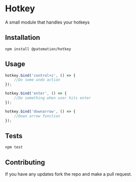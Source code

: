 Hotkey
==========

A small module that handles your hotkeys

## Installation

  `npm install @patomation/hotkey`

## Usage
```javascript
hotkey.bind('control+z', () => {
    //Do some undo action
});
```

```javascript
hotkey.bind('enter', () => {
    //Do something when user hits enter
});
```

```javascript
hotkey.bind('downarrow', () => {
    //Down arrow function
});
```


## Tests

  `npm test`

## Contributing

If you have any updates fork the repo and make a pull request.
